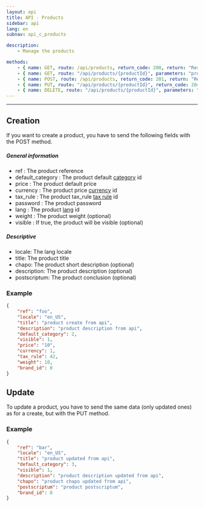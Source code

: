 ```yaml
---
layout: api
title: API - Products
sidebar: api
lang: en
subnav: api_c_products

description:
    - Manage the products

methods:
    - { name: GET, route: /api/products, return_code: 200, return: "Results of the 'product' loop" }
    - { name: GET, route: "/api/products/{productId}", parameters: "productId: The product id", return_code: 200, return: "Results of the 'product' loop for productId" }
    - { name: POST, route: /api/products, return_code: 201, return: "Results of the 'product' loop for the created product"}
    - { name: PUT, route: "/api/products/{productId}", return_code: 204, return: Nothing }
    - { name: DELETE, route: "/api/products/{productId}", parameters: "productId: The product id", return_code: 204, return: Nothing }
---
```

---

## Creation

If you want to create a product, you have to send the following fields with the POST method.

##### General information 

- ref : The product reference
- default\_category  : The product default [category](category.html) id
- price  : The product default price
- currency  : The product price [currency](currency.html) id
- tax\_rule  : The product tax\_rule [tax rule](tax_rule.html)</a> id
- password  : The product password
- lang : The product [lang](lang.html) id
- weight  : The product weight (optional)
- visible  : If true, the product will be visible (optional)

##### Descriptive

- locale: The lang locale
- title: The product title
- chapo: The product short description (optional)
- description: The product description (optional)
- postscriptum: The product conclusion (optional)

### Example
```json
{
    "ref": "foo",
    "locale": "en_US",
    "title": "product create from api",
    "description": "product description from api",
    "default_category": 2,
    "visible": 1,
    "price": "10",
    "currency": 1,
    "tax_rule": 42,
    "weight": 10,
    "brand_id": 0
}
```

## Update

To update a product, you have to send the same data (only updated ones) as for a create, but with the PUT method.

### Example
```json
{
    "ref": "bar",
    "locale": "en_US",
    "title": "product updated from api",
    "default_category": 3,
    "visible": 1,
    "description": "product description updated from api",
    "chapo": "product chapo updated from api",
    "postscriptum": "product postscriptum",
    "brand_id": 0
}
```